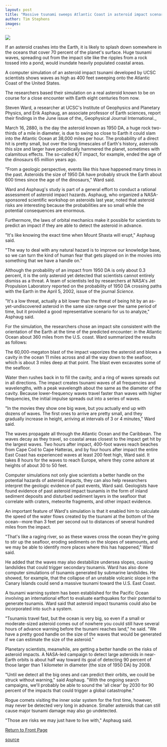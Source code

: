 ```yaml
---
layout: post
title: "Massive tsunami sweeps Atlantic Coast in asteroid impact scenario for March 16, 2880"
author: Tim Stephens
images:
---
```


![][1]

If an asteroid crashes into the Earth, it is likely to splash down somewhere in the oceans that cover 70 percent of the planet's surface. Huge tsunami waves, spreading out from the impact site like the ripples from a rock tossed into a pond, would inundate heavily populated coastal areas.

A computer simulation of an asteroid impact tsunami developed by UCSC scientists shows waves as high as 400 feet sweeping onto the Atlantic Coast of the United States.   

The researchers based their simulation on a real asteroid known to be on course for a close encounter with Earth eight centuries from now.

Steven Ward, a researcher at UCSC's Institute of Geophysics and Planetary Physics, and Erik Asphaug, an associate professor of Earth sciences, report their findings in the June issue of the_ Geophysical Journal International._   

March 16, 2880, is the day the asteroid known as 1950 DA, a huge rock two-thirds of a mile in diameter, is due to swing so close to Earth it could slam into the Atlantic Ocean at 38,000 miles per hour. The probability of a direct hit is pretty small, but over the long timescales of Earth's history, asteroids this size and larger have periodically hammered the planet, sometimes with calamitous effects. The so-called K/T impact, for example, ended the age of the dinosaurs 65 million years ago.   

"From a geologic perspective, events like this have happened many times in the past. Asteroids the size of 1950 DA have probably struck the Earth about 600 times since the age of the dinosaurs," Ward said.  

Ward and Asphaug's study is part of a general effort to conduct a rational assessment of asteroid impact hazards. Asphaug, who organized a NASA-sponsored scientific workshop on asteroids last year, noted that asteroid risks are interesting because the probabilities are so small while the potential consequences are enormous.

Furthermore, the laws of orbital mechanics make it possible for scientists to predict an impact if they are able to detect the asteroid in advance.  

"It's like knowing the exact time when Mount Shasta will erupt," Asphaug said.

"The way to deal with any natural hazard is to improve our knowledge base, so we can turn the kind of human fear that gets played on in the movies into something that we have a handle on."   

Although the probability of an impact from 1950 DA is only about 0.3 percent, it is the only asteroid yet detected that scientists cannot entirely dismiss as a threat. A team of scientists led by researchers at NASA's Jet Propulsion Laboratory reported on the probability of 1950 DA crossing paths with the Earth in the April 5, 2002, issue of the journal _Science._   

"It's a low threat, actually a bit lower than the threat of being hit by an as-yet-undiscovered asteroid in the same size range over the same period of time, but it provided a good representative scenario for us to analyze," Asphaug said.   

For the simulation, the researchers chose an impact site consistent with the orientation of the Earth at the time of the predicted encounter: in the Atlantic Ocean about 360 miles from the U.S. coast. Ward summarized the results as follows:   

The 60,000-megaton blast of the impact vaporizes the asteroid and blows a cavity in the ocean 11 miles across and all the way down to the seafloor, which is about 3 miles deep at that point. The blast even excavates some of the seafloor.

Water then rushes back in to fill the cavity, and a ring of waves spreads out in all directions. The impact creates tsunami waves of all frequencies and wavelengths, with a peak wavelength about the same as the diameter of the cavity. Because lower-frequency waves travel faster than waves with higher frequencies, the initial impulse spreads out into a series of waves.  

"In the movies they show one big wave, but you actually end up with dozens of waves. The first ones to arrive are pretty small, and they gradually increase in height, arriving at intervals of 3 or 4 minutes," Ward said.  

The waves propagate all through the Atlantic Ocean and the Caribbean. The waves decay as they travel, so coastal areas closest to the impact get hit by the largest waves. Two hours after impact, 400-foot waves reach beaches from Cape Cod to Cape Hatteras, and by four hours after impact the entire East Coast has experienced waves at least 200 feet high, Ward said. It takes 8 hours for the waves to reach Europe, where they come ashore at heights of about 30 to 50 feet.  

Computer simulations not only give scientists a better handle on the potential hazards of asteroid impacts, they can also help researchers interpret the geologic evidence of past events, Ward said. Geologists have found evidence of past asteroid impact tsunamis in the form of inland sediment deposits and disturbed sediment layers in the seafloor that correlate with craters, meteorite fragments, and other impact evidence.

An important feature of Ward's simulation is that it enabled him to calculate the speed of the water flows created by the tsunami at the bottom of the ocean--more than 3 feet per second out to distances of several hundred miles from the impact.  

"That's like a raging river, so as these waves cross the ocean they're going to stir up the seafloor, eroding sediments on the slopes of seamounts, and we may be able to identify more places where this has happened," Ward said.  

He added that the waves may also destabilize undersea slopes, causing landslides that could trigger secondary tsunamis. Ward has also done computer simulations of tsunamis generated by submarine landslides. He showed, for example, that the collapse of an unstable volcanic slope in the Canary Islands could send a massive tsunami toward the U.S. East Coast.   

A tsunami warning system has been established for the Pacific Ocean involving an international effort to evaluate earthquakes for their potential to generate tsunamis. Ward said that asteroid impact tsunamis could also be incorporated into such a system.  

"Tsunamis travel fast, but the ocean is very big, so even if a small or moderate-sized asteroid comes out of nowhere you could still have several hours of advance warning before the tsunami reaches land," he said. "We have a pretty good handle on the size of the waves that would be generated if we can estimate the size of the asteroid."  

Planetary scientists, meanwhile, are getting a better handle on the risks of asteroid impacts. A NASA-led campaign to detect large asteroids in near-Earth orbits is about half way toward its goal of detecting 90 percent of those larger than 1 kilometer in diameter (the size of 1950 DA) by 2008.   

"Until we detect all the big ones and can predict their orbits, we could be struck without warning," said Asphaug. "With the ongoing search campaigns, we'll probably be able to sound the 'all clear' by 2030 for 90 percent of the impacts that could trigger a global catastrophe."   

Rogue comets visiting the inner solar system for the first time, however, may never be detected very long in advance. Smaller asteroids that can still cause major tsunami damage may also go undetected.   

"Those are risks we may just have to live with," Asphaug said.  


[Return to Front Page][2]

[1]: ../art/tsunami.03-06-02.553.jpg
[2]: http://currents.ucsc.edu/

[source](http://www1.ucsc.edu/currents/02-03/06-02/tsunami.html "Permalink to tsunami")
